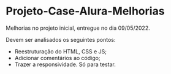 # Projeto-Case-Alura-Melhorias
 Melhorias no projeto inicial, entregue no dia 09/05/2022.

 Devem ser analisados os seguintes pontos:
  - Reestruturação do HTML, CSS e JS;
  - Adicionar comentários ao código;
  - Trazer a responsividade.
Só para testar.